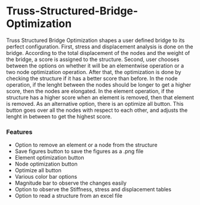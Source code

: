 # Truss-Structured-Bridge-Optimization
Truss Structured Bridge Optimization shapes a user defined bridge to its perfect configuration.
First, stress and displacement analysis is done on the bridge. According to the total displacement of the nodes and the weight of the bridge, a score is assigned to the structure.
Second, user chooses between the options on whether it will be an elementwise operation or a two node optimization operation.
After that, the optimization is done by checking the structure if it has a better score than before. In the node operation, if the lenght between the nodes should be longer to get a higher score, then the nodes are elongated. In the element operation, if the structure has a higher score when an element is removed, then that element is removed.
As an alternative option, there is an optimize all button. This button goes over all the nodes with respect to each other, and adjusts the lenght in between to get the highest score.
### Features
- Option to remove an element or a node from the structure
- Save figures button to save the figures as a .png file
- Element optimization button
- Node optimization button
- Optimize all button
- Various color bar options
- Magnitude bar to observe the changes easily
- Option to observe the Stiffness, stress and displacement tables
- Option to read a structure from an excel file
